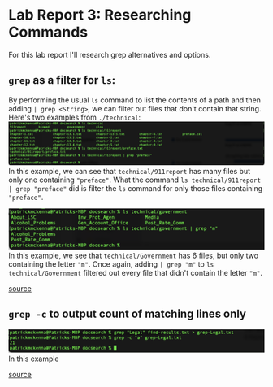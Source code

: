 # Lab Report 3: Researching Commands
For this lab report I'll research grep alternatives and options. 

## `grep` as a filter for `ls`: 
By performing the usual `ls` command to list the contents of a path and then adding `| grep <String>`, we can filter out files that don't contain that string. Here's two examples from `./technical`: 
![Image1](grepfilter.png) 
In this example, we can see that `technical/911report` has many files but only one containing `"preface"`. What the command
`ls technical/911report | grep "preface"` did is filter the `ls` command for only those files containing `"preface"`. 

![Image2](grepfilterGovernment.png)
In this example, we see that `technical/Government` has 6 files, but only two containing the letter `"m"`. Once again, adding 
`| grep "m"` to `ls technical/Government` filtered out every file that didn't contain the letter `"m"`. 

[source](https://docs.oracle.com/cd/E19504-01/802-5826/6i9iclf5k/index.html)


## `grep -c` to output count of matching lines only 

![Image3](grep-c.png)
In this example 

[source](https://en.wikibooks.org/wiki/Grep)

